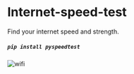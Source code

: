 # Internet-speed-test
Find your internet speed and strength.
##### ` pip install pyspeedtest `

 ![wifi](https://user-images.githubusercontent.com/74766580/143728573-0e056b27-1031-49f5-95c5-53ce52a2f8be.png)
